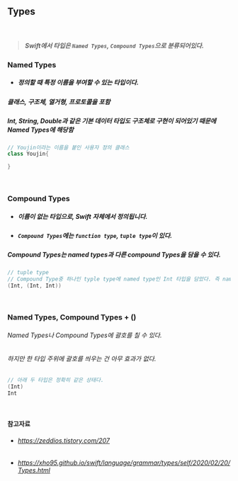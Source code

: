 ## Types

<br>

> ##### Swift에서 타입은 `Named Types`, `Compound Types`으로 분류되어있다.

### Named Types
- ##### 정의할 때 특정 이름을 부여할 수 있는 타입이다.
##### 클래스, 구조체, 열거형, 프로토콜을 포함
##### Int, String, Double과 같은 기본 데이터 타입도 구조체로 구현이 되어있기 때문에 Named Types에 해당함
```Swift
// Youjin이라는 이름을 붙인 사용자 정의 클래스
class Youjin{

}
```

<br>

### Compound Types
- ##### 이름이 없는 타입으로, Swift 자체에서 정의됩니다.
- ##### `Compound Types`에는 `function type`, `tuple type`이 있다.
##### Compound Types는 named types과 다른 compound Types을 담을 수 있다.
```Swift
// tuple type
// Compound Type중 하나인 typle type에 named type인 Int 타입을 담았다. 즉 named type과 compound Type 둘 다 포함되어있는 경우이다.
(Int, (Int, Int))
```

<br>

### Named Types, Compound Types + ()
###### Named Types나 Compound Types에 괄호를 칠 수 있다.
###### 하지만 한 타입 주위에 괄호를 씌우는 건 아무 효과가 없다.
```Swift
// 아래 두 타입은 정확히 같은 상태다.
(Int) 
Int
```

<br>

#### 참고자료
- ###### https://zeddios.tistory.com/207
- ###### https://xho95.github.io/swift/language/grammar/types/self/2020/02/20/Types.html